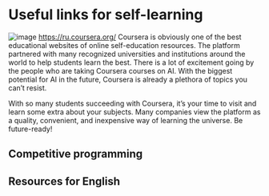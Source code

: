 # Useful links for self-learning
![image](https://user-images.githubusercontent.com/85921116/121999712-79c7e580-cdcf-11eb-954c-05afaa4f4f06.png)
https://ru.coursera.org/
Coursera is obviously one of the best educational websites of online self-education resources. The platform partnered with many recognized universities and institutions around the world to help students learn the best. There is a lot of excitement going by the people who are taking Coursera courses on AI. With the biggest potential for AI in the future, Coursera is already a plethora of topics you can’t resist.

With so many students succeeding with Coursera, it’s your time to visit and learn some extra about your subjects. Many companies view the platform as a quality, convenient, and inexpensive way of learning the universe. Be future-ready!
## Competitive programming
[]() 

## Resources for English


